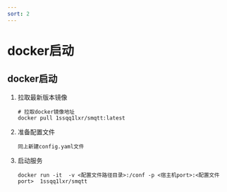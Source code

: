```yaml
---
sort: 2
---
```


# docker启动

## docker启动

1.  拉取最新版本镜像

    ``` 
    # 拉取docker镜像地址
    docker pull 1ssqq1lxr/smqtt:latest
    ```
2. 准备配置文件
   
   `同上新建config.yaml文件`

3. 启动服务

    ``` 
    docker run -it  -v <配置文件路径目录>:/conf -p <宿主机port>:<配置文件port>  1ssqq1lxr/smqtt
    ```